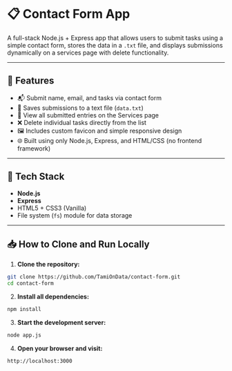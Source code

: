 # 📋 Contact Form App

A full-stack Node.js + Express app that allows users to submit tasks using a simple contact form, stores the data in a `.txt` file, and displays submissions dynamically on a services page with delete functionality.

---

## 🚀 Features

- 📬 Submit name, email, and tasks via contact form
- 💾 Saves submissions to a text file (`data.txt`)
- 📄 View all submitted entries on the Services page
- ❌ Delete individual tasks directly from the list
- 🖼 Includes custom favicon and simple responsive design
- 🌐 Built using only Node.js, Express, and HTML/CSS (no frontend framework)

---

## 🧰 Tech Stack

- **Node.js**
- **Express**
- HTML5 + CSS3 (Vanilla)
- File system (`fs`) module for data storage

---

## 📥 How to Clone and Run Locally
1. **Clone the repository:**

```bash
git clone https://github.com/TamiOnData/contact-form.git
cd contact-form 
```

2. **Install all dependencies:**

```bash
npm install 
```

3. **Start the development server:**

```bash
node app.js 
```

4. **Open your browser and visit:**

```bash
http://localhost:3000
 ```

